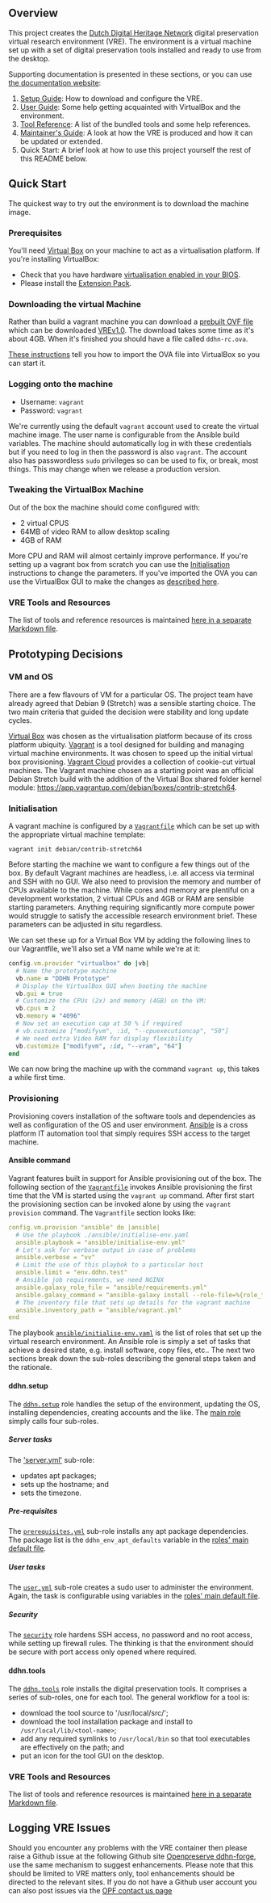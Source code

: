 Overview
--------
This project creates the [Dutch Digital Heritage Network](https://www.netwerkdigitaalerfgoed.nl/en/) digital preservation virtual research environment (VRE). The environment is a virtual machine set up with a set of digital preservation tools installed and ready to use from the desktop.

Supporting documentation is presented in these sections, or you can use [the documentation website](https://openpreserve.github.io/ddhn-forge/):

1. [Setup Guide](docs/setup/index.md): How to download and configure the VRE.
2. [User Guide](docs/guide/index.md): Some help getting acquainted with VirtualBox and the environment.
3. [Tool Reference](docs/tools/index.md): A list of the bundled tools and some help references.
4. [Maintainer's Guide](docs/maintainer/index.md): A look at how the VRE is produced and how it can be updated or extended.
5. Quick Start: A brief look at how to use this project yourself the rest of this README below.

Quick Start
-----------
The quickest way to try out the environment is to download the machine image.

### Prerequisites
You'll need [Virtual Box](https://www.virtualbox.org/) on your machine to act as a virtualisation platform. If you're installing VirtualBox:
- Check that you have hardware [virtualisation enabled in your BIOS](https://bce.berkeley.edu/enabling-virtualization-in-your-pc-bios.html).
- Please install the [Extension Pack](https://www.virtualbox.org/manual/ch01.html#intro-installing).

### Downloading the virtual Machine
Rather than build a vagrant machine you can download a [prebuilt OVF file](https://www.virtualbox.org/manual/ch01.html#ovf-about)
which can be downloaded [VREv1.0](https://ddhn.openpreservation.org/ddhn-rc.ova). The download takes some time
as it's about 4GB. When it's finished you should have a file called `ddhn-rc.ova`.

[These instructions](https://www.virtualbox.org/manual/ch01.html#ovf) tell you how to import the OVA file into VirtualBox so you can start it.

### Logging onto the machine
 * Username: `vagrant`
 * Password: `vagrant`

We're currently using the default `vagrant` account used to create the virtual machine
image. The user name is configurable from the Ansible build variables. The machine should
automatically log in with these credentials but if you need to log in then the password
is also `vagrant`. The account also has passwordless `sudo` privileges so can be used
to fix, or break, most things. This may change when we release a production version.

### Tweaking the VirtualBox Machine
Out of the box the machine should come configured with:

- 2 virtual CPUS
- 64MB of video RAM to allow desktop scaling
- 4GB of RAM

More CPU and RAM will almost certainly improve performance. If you're setting up a vagrant box from scratch
you can use the [Initialisation](#initialisation) instructions to change the parameters. If you've imported
the OVA you can use the VirtualBox GUI to make the changes as [described here](https://www.virtualbox.org/manual/ch01.html#ovf).

### VRE Tools and Resources
The list of tools and reference resources is maintained [here in a separate Markdown file](./docs/tools/index.md).

Prototyping Decisions
---------------------

### VM and OS
There are a few flavours of VM for a particular OS. The project team have already
agreed that Debian 9 (Stretch) was a sensible starting choice. The two main criteria
that guided the decision were stability and long update cycles.

[Virtual Box](https://www.virtualbox.org/) was chosen as the virtualisation platform
because of its cross platform ubiquity. [Vagrant](https://www.vagrantup.com/) is a
tool designed for building and managing virtual machine environments. It was chosen
to speed up the initial virtual box provisioning. [Vagrant Cloud](https://app.vagrantup.com/)
provides a collection of cookie-cut virtual machines. The Vagrant machine chosen
as a starting point was an official Debian Stretch build with the addition of the
Virtual Box shared folder kernel module: https://app.vagrantup.com/debian/boxes/contrib-stretch64.

### Initialisation
A vagrant machine is configured by a [`Vagrantfile`](./Vagrantfile) which can be
set up with the appropriate virtual machine template:

```shell
vagrant init debian/contrib-stretch64
```
Before starting the machine we want to configure a few things out of the box. By default Vagrant machines are headless, i.e. all access via terminal and SSH with no GUI. We also need to provision the memory and number of CPUs available to the machine. While cores and memory are plentiful on a development workstation, 2 virtual CPUs and 4GB or RAM are sensible starting parameters. Anything requiring significantly more compute power would struggle to satisfy the accessible research environment brief. These parameters can be adjusted in situ regardless.

We can set these up for a Virtual Box VM by adding the following lines to our Vagrantfile, we'll also set a VM name while we're at it:
```ruby
config.vm.provider "virtualbox" do |vb|
  # Name the prototype machine
  vb.name = "DDHN Prototype"
  # Display the VirtualBox GUI when booting the machine
  vb.gui = true
  # Customize the CPUs (2x) and memory (4GB) on the VM:
  vb.cpus = 2
  vb.memory = "4096"
  # Now set an execution cap at 50 % if required
  # vb.customize ["modifyvm", :id, "--cpuexecutioncap", "50"]
  # We need extra Video RAM for display flexibility
  vb.customize ["modifyvm", :id, "--vram", "64"]
end
```
We can now bring the machine up with the command `vagrant up`, this takes a while first time.

### Provisioning
Provisioning covers installation of the software tools and dependencies as well as configuration of the OS and user environment. [Ansible](https://docs.ansible.com/ansible/latest/index.html) is a cross platform IT automation tool that simply requires SSH access to the target machine.

#### Ansible command
Vagrant features built in support for Ansible provisioning out of the box. The following section of the [`Vagrantfile`](Vagrantfile) invokes Ansible
provisioning the first time that the VM is started using the `vagrant up` command. After first start the provisioning section can be invoked alone by using the `vagrant provision` command. The `Vagrantfile` section looks like:

```yaml
config.vm.provision "ansible" do |ansible|
  # Use the playbook ./ansible/initialise-env.yaml
  ansible.playbook = "ansible/initialise-env.yml"
  # Let's ask for verbose output in case of problems
  ansible.verbose = "vv"
  # Limit the use of this playbok to a particular host
  ansible.limit = "env.ddhn.test"
  # Ansible job requirements, we need NGINX
  ansible.galaxy_role_file = "ansible/requirements.yml"
  ansible.galaxy_command = "ansible-galaxy install --role-file=%{role_file}"
  # The inventory file that sets up details for the vagrant machine
  ansible.inventory_path = "ansible/vagrant.yml"
end
```

The playbook [`ansible/initialise-env.yaml`](ansible/initialise-env.yaml) is the list of roles that set up the virtual research environment. An Ansible role is simply a set of tasks that achieve a desired state, e.g. install software, copy files, etc.. The next two sections break down the sub-roles describing the general steps taken and the rationale.

#### ddhn.setup
The [`ddhn.setup`](ansible/roles/ddhn.setup) role handles the setup of the environment, updating the OS, installing dependencies, creating accounts and the like. The [main role](ansible/roles/ddhn.setup/tasks/main.yml) simply calls four sub-roles.

##### Server tasks
The ['server.yml'](ansible/roles/ddhn.setup/tasks/server.yml) sub-role:

- updates apt packages;
- sets up the hostname; and
- sets the timezone.

##### Pre-requisites
The [`prerequisites.yml`](ansible/roles/ddhn.setup/tasks/prerequisites.yml) sub-role installs any apt package dependencies. The package list is the `ddhn_env_apt_defaults` variable in the [roles' main default file](ansible/roles/ddhn.setup/defaults/main.yml).

##### User tasks
The [`user.yml`](ansible/roles/ddhn.setup/tasks/user.yml) sub-role creates a sudo user to administer the environment. Again, the task is configurable using variables in the [roles' main default file](ansible/roles/ddhn.setup/defaults/main.yml).

##### Security
The [`security`](ansible/roles/ddhn.setup/tasks/security) role hardens SSH access, no password and no root access, while setting up firewall rules. The thinking is that the environment should be secure with port access only opened where required.

#### ddhn.tools
The [`ddhn.tools`](ansible/roles/ddhn.tools) role installs the digital preservation tools. It comprises a series of sub-roles, one for each tool. The general workflow for a tool is:

- download the tool source to '/usr/local/src/<tool-name>';
- download the tool installation package and install to `/usr/local/lib/<tool-name>`;
- add any required symlinks to `/usr/local/bin` so that tool executables are effectively on the path; and
- put an icon for the tool GUI on the desktop.

### VRE Tools and Resources
The list of tools and reference resources is maintained [here in a separate Markdown file](./docs/tools/index.md).

## Logging VRE Issues
Should you encounter any problems with the VRE container then please raise a Github issue at the following Github site [Openpreserve ddhn-forge](https://github.com/openpreserve/ddhn-forge/issues), use the same mechanism to suggest enhancements. Please note that this should be limited to VRE matters only, tool enhancements should be directed to the relevant sites. If you do not have a Github user account you can also post issues via the [OPF contact us page](https://openpreservation.org/contact/)
